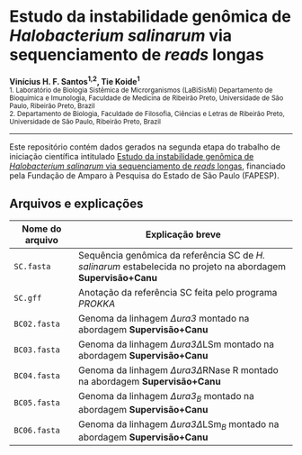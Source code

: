 # Estudo da instabilidade genômica de _Halobacterium salinarum_ via sequenciamento de _reads_ longas

__Vinícius H. F. Santos<sup>1,2</sup>, Tie Koide<sup>1</sup>__
<br>
<sub>1. Laboratório de Biologia Sistêmica de Microrganismos (LaBiSisMi) Departamento de Bioquímica e Imunologia, Faculdade de Medicina de Ribeirão Preto, Universidade de São Paulo, Ribeirão Preto, Brazil</sub><br>
<sub>2. Departamento de Biologia, Faculdade de Filosofia, Ciências e Letras de Ribeirão Preto, Universidade de São Paulo, Ribeirão Preto, Brazil</sub>


---
Este repositório contém dados gerados na segunda etapa do trabalho de iniciação científica intitulado [Estudo da instabilidade genômica de _Halobacterium salinarum_ via sequenciamento de _reads_ longas](https://bv.fapesp.br/pt/bolsas/186664/estudo-da-instabilidade-genomica-de-halobacterium-salinarum-nrc-1-via-sequenciamento-de-reads-longas/), financiado pela Fundação de Amparo à Pesquisa do Estado de São Paulo (FAPESP).

## Arquivos e explicações

|Nome do arquivo|Explicação breve|
|---------------|----------------|
|`SC.fasta`|Sequência genômica da referência SC de _H. salinarum_ estabelecida no projeto na abordagem **Supervisão+Canu**|
|`SC.gff`| Anotação da referência SC feita pelo programa _PROKKA_|
|`BC02.fasta`| Genoma da linhagem $\Delta$_ura3_ montado na abordagem **Supervisão+Canu**|
|`BC03.fasta`| Genoma da linhagem $\Delta$_ura3_$\Delta$LSm montado na abordagem **Supervisão+Canu**|
|`BC04.fasta`| Genoma da linhagem $\Delta$_ura3_$\Delta$RNase R montado na abordagem **Supervisão+Canu**|
|`BC05.fasta`| Genoma da linhagem $\Delta$_ura3_$_B$ montado na abordagem **Supervisão+Canu**|
|`BC06.fasta`| Genoma da linhagem $\Delta$_ura3_$\Delta$LSm$_B$ montado na abordagem **Supervisão+Canu**|
